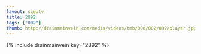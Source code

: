 ```yaml
--- 
layout: sieutv
title: 2892
tags: ["002"]
thumb: http://drainmainvein.com/media/videos/tmb/000/002/892/player.jpg
---
```

{% include drainmainvein key="2892" %} 
